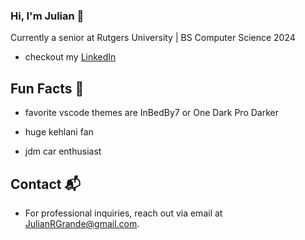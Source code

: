 ### Hi, I'm Julian 👋

Currently a senior at Rutgers University | BS Computer Science 2024 

- checkout my [LinkedIn](https://www.linkedin.com/in/julian-r-grande/)

## Fun Facts 🚗

- favorite vscode themes are InBedBy7 or One Dark Pro Darker

- huge kehlani fan

- jdm car enthusiast

## Contact 📬

- For professional inquiries, reach out via email at [JulianRGrande@gmail.com](mailto:julianrgrande@gmail.com). 

<!--
**JulianGrande/JulianGrande** is a ✨ _special_ ✨ repository because its `README.md` (this file) appears on your GitHub profile.

Here are some ideas to get you started:

- 🔭 I’m currently working on ...
- 🌱 I’m currently learning ...
- 👯 I’m looking to collaborate on ...
- 🤔 I’m looking for help with ...
- 💬 Ask me about ...
- 📫 How to reach me: ...
- 😄 Pronouns: ...
- ⚡ Fun fact: ...
-->

